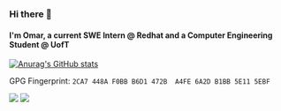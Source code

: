 ### Hi there 👋
#### I'm Omar, a current SWE Intern @ Redhat and a Computer Engineering Student @ UofT

<!--
**MrBoogle/MrBoogle** is a ✨ _special_ ✨ repository because its `README.md` (this file) appears on your GitHub profile.

Here are some ideas to get you started:

- 🔭 I’m currently working on ...
- 🌱 I’m currently learning ...
- 👯 I’m looking to collaborate on ...
- 🤔 I’m looking for help with ...
- 💬 Ask me about ...
- 📫 How to reach me: ...
- 😄 Pronouns: ...
- ⚡ Fun fact: ...
-->


[![Anurag's GitHub stats](https://github-readme-stats.vercel.app/api?username=o-farag&count_private=true&show_icons=true&theme=onedark)](https://github.com/anuraghazra/github-readme-stats)


GPG Fingerprint: ```2CA7 448A F0BB B6D1 472B  A4FE 6A2D B1BB 5E11 5EBF```

<a target="_blank" href="https://www.linkedin.com/in/omar-h-farag/"><img src="https://img.shields.io/badge/-LinkedIn-0077B5?style=for-the-badge&logo=Linkedin&logoColor=white"></img></a>
<a target="_blank" href="mailto:omarfarag74@gmail.com"><img src="https://img.shields.io/badge/-Gmail-D14836?style=for-the-badge&logo=Gmail&logoColor=white"></img></a>
